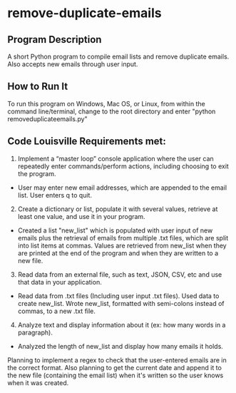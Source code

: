 # remove-duplicate-emails
## **Program Description**
A short Python program to compile email lists and remove duplicate emails. Also accepts new emails through user input.

## **How to Run It**
To run this program on Windows, Mac OS, or Linux, from within the command line/terminal, change to the root directory and enter "python removeduplicateemails.py"

## **Code Louisville Requirements met:**
1) Implement a “master loop” console application where the user can repeatedly enter
commands/perform actions, including choosing to exit the program.
- User may enter new email addresses, which are appended to the email list. User enters q to quit.

2) Create a dictionary or list, populate it with several values, retrieve at least one value, and
use it in your program.
- Created a list "new_list" which is populated with user input of new emails plus the retrieval of emails from multiple .txt files, which are split into list items at commas. Values are retrieved from new_list when they are printed at the end of the program and when they are written to a new file.

3) Read data from an external file, such as text, JSON, CSV, etc and use that data in your
application.
- Read data from .txt files (Including user input .txt files). Used data to create new_list. Wrote new_list, formatted with semi-colons instead of commas, to a new .txt file.

4) Analyze text and display information about it (ex: how many words in a paragraph).
- Analyzed the length of new_list and display how many emails it holds.

Planning to implement a regex to check that the user-entered emails are in the correct format.
Also planning to get the current date and append it to the new file (containing the email list) when it's written so the user knows when it was created.